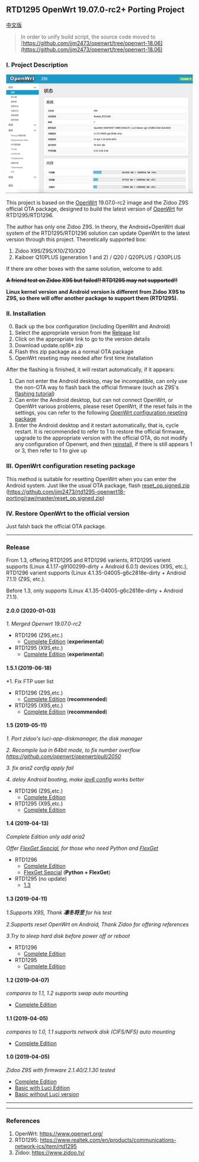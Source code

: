 ## RTD1295 OpenWrt 19.07.0-rc2+ Porting Project
[中文版](/README.MD)

> In order to unify build script, the source code moved to [https://github.com/jjm2473/openwrt/tree/openwrt-18.06](https://github.com/jjm2473/openwrt/tree/openwrt-18.06)

### I. Project Description
![Screenshot](screenshot.jpg?raw=true)

This project is based on the [OpenWrt](https://www.openwrt.org/) 19.07.0-rc2 image and the Zidoo Z9S official OTA package, designed to build the latest version of [OpenWrt](https://www.openwrt.org/) for RTD1295/RTD1296.

The author has only one Zidoo Z9S. In theory, the Android+OpenWrt dual system of the RTD1295/RTD1296 solution can update OpenWrt to the latest version through this project.
Theoretically supported box:
1. Zidoo X9S/Z9S/X10/Z10/X20
2. Kaiboer Q10PLUS (generation 1 and 2) / Q20 / Q20PLUS / Q30PLUS

If there are other boxes with the same solution, welcome to add.

**~~A friend test on Zidoo X9S but failed!! RTD1295 may not supported!!~~**

**Linux kernel version and Android version is different from Zidoo X9S to Z9S, so there will offer another package to support them (RTD1295).**

### II. Installation
0. Back up the box configuration (including OpenWrt and Android)
1. Select the appropriate version from the [Release](#release) list
2. Click on the appropriate link to go to the version details
3. Download update.op18*.zip
4. Flash this zip package as a normal OTA package
5. OpenWrt reseting may needed after first time installation

After the flashing is finished, it will restart automatically, if it appears:
1. Can not enter the Android desktop, may be incompatible, can only use the non-OTA way to flash back the official firmware (such as Z9S's [flashing tutorial](https://www.zidoo.tv/Support/support_guide/guide_target/jYabok9%2Ba0beq7k9e%5Bld%5D3ulg%3D%3D.html))
2. Can enter the Android desktop, but can not connect OpenWrt, or OpenWrt various problems, please reset OpenWrt, if the reset fails in the settings, you can refer to the following [OpenWrt configuration reseting package](#iii-openwrt-configuration-reseting-package)
3. Enter the Android desktop and it restart automatically, that is, cycle restart. It is recommended to refer to 1 to restore the official firmware, upgrade to the appropriate version with the official OTA, do not modify any configuration of Openwrt, and then [reinstall](#ii-installation), if there is still appears 1 or 3, then refer to 1 to give up

### III. OpenWrt configuration reseting package
This method is suitable for resetting OpenWrt when you can enter the Android system. Just like the usual OTA package, flash [reset_op.signed.zip](https://github.com/jjm2473/rtd1295-openwrt18-porting/raw/master/reset_op.signed.zip) (https://github.com/jjm2473/rtd1295-openwrt18-porting/raw/master/reset_op.signed.zip)

### IV. Restore OpenWrt to the official version 
Just falsh back the official OTA package.

----------------

### Release

From 1.3, offering RTD1295 and RTD1296 varients, RTD1295 varient supports (Linux 4.1.17-g9100299-dirty + Android 6.0.1) devices (X9S, etc.), RTD1296 varient supports (Linux 4.1.35-04005-g6c2818e-dirty + Android 7.1.1) (Z9S, etc.).

Before 1.3, only supports (Linux 4.1.35-04005-g6c2818e-dirty + Android 7.1.1).

#### 2.0.0 (2020-01-03)
*1. Merged Openwrt 19.07.0-rc2*

* RTD1296 (Z9S,etc.)
    * [Complete Edition](https://github.com/jjm2473/rtd1295-openwrt18-porting/releases/tag/z9s_2.0.0_full) (**experimental**)
* RTD1295 (X9S,etc.)
    * [Complete Edition](https://github.com/jjm2473/rtd1295-openwrt18-porting/releases/tag/x9s_2.0.0_full) (**experimental**)

#### 1.5.1 (2019-06-18)
*1. Fix FTP user list

* RTD1296 (Z9S,etc.)
    * [Complete Edition](https://github.com/jjm2473/rtd1295-openwrt18-porting/releases/tag/1.5.1_full) (**recommended**)
* RTD1295 (X9S,etc.)
    * [Complete Edition](https://github.com/jjm2473/rtd1295-openwrt18-porting/releases/tag/x9s_1.5.1_full) (**recommended**)

#### 1.5 (2019-05-11)
*1. Port zidoo's luci-app-diskmanager, the disk manager*

*2. Recompile lua in 64bit mode, to fix number overflow https://github.com/openwrt/openwrt/pull/2050*

*3. fix aria2 config apply fail*

*4. delay Android booting, make [ipv6 config](https://github.com/jjm2473/rtd1295-openwrt18-porting/wiki/IPv6%E9%85%8D%E7%BD%AE) works better*

* RTD1296 (Z9S,etc.)
    * [Complete Edition](https://github.com/jjm2473/rtd1295-openwrt18-porting/releases/tag/1.5_full)
* RTD1295 (X9S,etc.)
    * [Complete Edition](https://github.com/jjm2473/rtd1295-openwrt18-porting/releases/tag/x9s_1.5_full)

#### 1.4 (2019-04-13)
*Complete Edition only add aria2*

*Offer [FlexGet Sepcial](https://github.com/jjm2473/rtd1295-openwrt18-porting/releases/tag/1.4_flexget), for those who need Python and [FlexGet](https://flexget.com/)*

* RTD1296
    * [Complete Edition](https://github.com/jjm2473/rtd1295-openwrt18-porting/releases/tag/1.4_full) 
    * [FlexGet Sepcial](https://github.com/jjm2473/rtd1295-openwrt18-porting/releases/tag/1.4_flexget) (**Python + FlexGet**)
* RTD1295 (no update)
    * [1.3](#13-2019-04-11)

#### 1.3 (2019-04-11)
*1.Supports X9S, Thank **凛冬将至** for his test*

*2.Supports reset OpenWrt on Android, Thank Zidoo for offering references*

*3.Try to sleep hard disk before power off or reboot*

* RTD1296
    * [Complete Edition](https://github.com/jjm2473/rtd1295-openwrt18-porting/releases/tag/1.3_full)
* RTD1295
    * [Complete Edition](https://github.com/jjm2473/rtd1295-openwrt18-porting/releases/tag/x9s_1.3_full)


#### 1.2 (2019-04-07)
*compares to 1.1, 1.2 supports swap auto mounting*
* [Complete Edition](https://github.com/jjm2473/rtd1295-openwrt18-porting/releases/tag/1.2_full)

#### 1.1 (2019-04-05)
*compares to 1.0, 1.1 supports network disk (CIFS/NFS) auto mounting*
* [Complete Edition](https://github.com/jjm2473/rtd1295-openwrt18-porting/releases/tag/1.1_full)

#### 1.0 (2019-04-05)
*Zidoo Z9S with firmware 2.1.40/2.1.30 tested*
* [Complete Edition](https://github.com/jjm2473/rtd1295-openwrt18-porting/releases/tag/1.0_full)
* [Basic with Luci Edition](https://github.com/jjm2473/rtd1295-openwrt18-porting/releases/tag/1.0_luci)
* [Basic without Luci version](https://github.com/jjm2473/rtd1295-openwrt18-porting/releases/tag/1.0_no_luci)

----------------
----------------

### References
1. OpenWrt: https://www.openwrt.org/
2. RTD1295: https://www.realtek.com/en/products/communications-network-ics/item/rtd1295
3. Zidoo: https://www.zidoo.tv/
